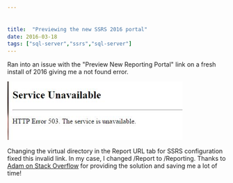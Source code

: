```yaml
---


title:  "Previewing the new SSRS 2016 portal"
date: 2016-03-18
tags: ["sql-server","ssrs","sql-server"]
---
```


Ran into an issue with the "Preview New Reporting Portal" link on a fresh install of 2016 giving me a not found error.

![SNAG-0031](/assets/img/SNAG-0031_kxyjti.png)

Changing the virtual directory in the Report URL tab for SSRS configuration fixed this invalid link. In my case, I changed /Report to /Reporting.
Thanks to [Adam on Stack Overflow](http://stackoverflow.com/questions/34410218/access-ssrs-2016-new-reporting-portal) for providing the solution and saving me a lot of time!
